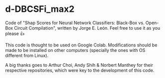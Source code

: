 # d-DBCSFi_max2
Code of "Shap Scores for Neural Network Classifiers: Black-Box vs. Open-Box Circuit Compilation", written by Jorge E. León. Feel free to use it as you please 👍

This code is thought to be used on Google Colab. Modifications should be made to be installed on other computers (specially the ones with OS different from Linux).

A big thanks goes to Arthur Choi, Andy Shih & Norbert Manthey for their respective repositories, which were key to the development of this code.
